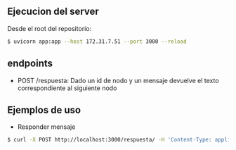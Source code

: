 ## Ejecucion del server
Desde el root del repositorio:
```bash
$ uvicorn app:app --host 172.31.7.51 --port 3000 --reload
```

## endpoints
- POST /respuesta: Dado un id de nodo y un mensaje devuelve el texto correspondiente al siguiente nodo

## Ejemplos de uso
* Responder mensaje
```bash
$ curl -X POST http://localhost:3000/respuesta/ -H 'Content-Type: application/json' -d '{"nodo": 0, "mensaje": "12345678"}'
```
